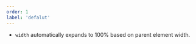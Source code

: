 ```yaml
---
order: 1
label: 'defalut'
---
```


- `width` automatically expands to 100% based on parent element width.
